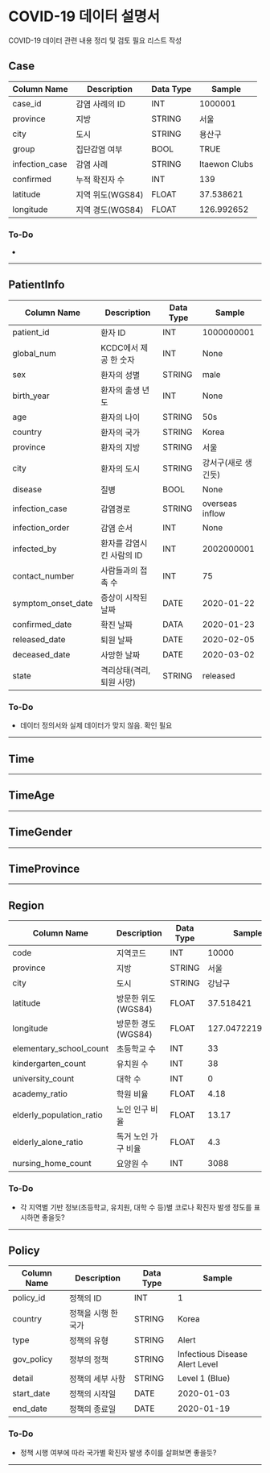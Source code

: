 # COVID-19 데이터 설명서

COVID-19 데이터 관련 내용 정리 및 검토 필요 리스트 작성

## Case

|Column Name|Description|Data Type|Sample|
|----------|----------|-----|-----|
|case_id|감염 사례의 ID|INT|1000001|
|province|지방|STRING|서울|
|city|도시|STRING|용산구|
|group|집단감염 여부|BOOL|TRUE|
|infection_case|감염 사례|STRING|Itaewon Clubs|
|confirmed|누적 확진자 수|INT|139|
|latitude|지역 위도(WGS84)|FLOAT|37.538621|
|longitude|지역 경도(WGS84)|FLOAT|126.992652|

### To-Do

-

---

## PatientInfo

|Column Name|Description|Data Type|Sample|
|----------|----------|-----|-----|
|patient_id|환자 ID|INT|1000000001|
|global_num|KCDC에서 제공 한 숫자|INT|None|
|sex|환자의 성별|STRING|male|
|birth_year|환자의 출생 년도|INT|None|
|age|환자의 나이|STRING|50s|
|country|환자의 국가|STRING|Korea|
|province|환자의 지방|STRING|서울|
|city|환자의 도시|STRING|강서구(새로 생긴듯)|
|disease|질병|BOOL|None|
|infection_case|감염경로|STRING|overseas inflow|
|infection_order|감염 순서|INT|None|
|infected_by|환자를 감염시킨 사람의 ID|INT|2002000001|
|contact_number|사람들과의 접촉 수|INT|75|
|symptom_onset_date|증상이 시작된 날짜|DATE|2020-01-22|
|confirmed_date|확진 날짜|DATA|2020-01-23|
|released_date|퇴원 날짜|DATE|2020-02-05|
|deceased_date|사망한 날짜|DATE|2020-03-02|
|state|격리상태(격리, 퇴원 사망)|STRING|released|

### To-Do

- 데이터 정의서와 실제 데이터가 맞지 않음. 확인 필요

---

## Time

---

## TimeAge

---

## TimeGender

---

## TimeProvince

---

## Region

|Column Name|Description|Data Type|Sample|
|----------|----------|-----|-----|
|code|지역코드|INT|10000|
|province|지방|STRING|서울|
|city|도시|STRING|강남구|
|latitude|방문한 위도 (WGS84)|FLOAT|37.518421|
|longitude|방문한 경도 (WGS84)|FLOAT|127.047221999999|
|elementary_school_count|초등학교 수|INT|33|
|kindergarten_count|유치원 수|INT|38|
|university_count|대학 수|INT|0|
|academy_ratio|학원 비율|FLOAT|4.18|
|elderly_population_ratio|노인 인구 비율|FLOAT|13.17|
|elderly_alone_ratio|독거 노인 가구 비율|FLOAT|4.3|
|nursing_home_count|요양원 수|INT|3088|

### To-Do

- 각 지역별 기반 정보(초등학교, 유치원, 대학 수 등)별 코로나 확진자 발생 정도를 표시하면 좋을듯?

---

## Policy

|Column Name|Description|Data Type|Sample|
|----------|----------|-----|-----|
|policy_id|정책의 ID|INT|1|
|country|정책을 시행 한 국가|STRING|Korea|
|type|정책의 유형|STRING|Alert|
|gov_policy|정부의 정책|STRING|Infectious Disease Alert Level|
|detail|정책의 세부 사항|STRING|Level 1 (Blue)|
|start_date|정책의 시작일|DATE|2020-01-03|
|end_date|정책의 종료일|DATE|2020-01-19|

### To-Do

- 정책 시행 여부에 따라 국가별 확진자 발생 추이를 살펴보면 좋을듯?

---
